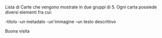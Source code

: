 Lista di Carte che vengono mostrate in due gruppi di 5.
Ogni carta possiede diversi elementi fra cui:

-titolo
-un metadato
-un'immagine
-un testo descrittivo

Buona visita